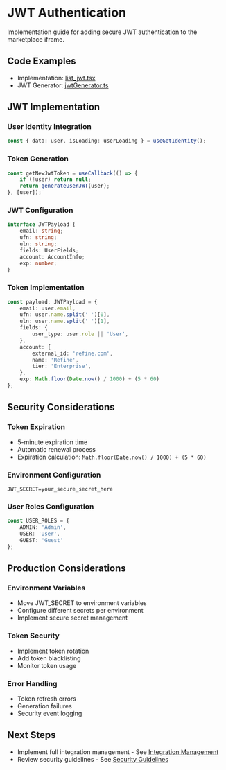 # JWT Authentication

Implementation guide for adding secure JWT authentication to the marketplace iframe.

## Code Examples
- Implementation: [list_jwt.tsx](./src/pages/integrations/list_jwt.tsx)
- JWT Generator: [jwtGenerator.ts](./src/pages/utils/jwtGenerator.ts)

## JWT Implementation

### User Identity Integration
```typescript
const { data: user, isLoading: userLoading } = useGetIdentity();
```

### Token Generation
```typescript
const getNewJwtToken = useCallback(() => {
    if (!user) return null;
    return generateUserJWT(user);
}, [user]);
```

### JWT Configuration
```typescript
interface JWTPayload {
    email: string;
    ufn: string;
    uln: string;
    fields: UserFields;
    account: AccountInfo;
    exp: number;
}
```

### Token Implementation
```typescript
const payload: JWTPayload = {
    email: user.email,
    ufn: user.name.split(' ')[0],
    uln: user.name.split(' ')[1],
    fields: {
        user_type: user.role || 'User',
    },
    account: {
        external_id: 'refine.com',
        name: 'Refine',
        tier: 'Enterprise',
    },
    exp: Math.floor(Date.now() / 1000) + (5 * 60)
};
```

## Security Considerations

### Token Expiration
- 5-minute expiration time
- Automatic renewal process
- Expiration calculation: `Math.floor(Date.now() / 1000) + (5 * 60)`

### Environment Configuration
```env
JWT_SECRET=your_secure_secret_here
```

### User Roles Configuration
```typescript
const USER_ROLES = {
    ADMIN: 'Admin',
    USER: 'User',
    GUEST: 'Guest'
};
```

## Production Considerations

### Environment Variables
- Move JWT_SECRET to environment variables
- Configure different secrets per environment
- Implement secure secret management

### Token Security
- Implement token rotation
- Add token blacklisting
- Monitor token usage

### Error Handling
- Token refresh errors
- Generation failures
- Security event logging

## Next Steps
- Implement full integration management - See [Integration Management](./integration-management.md)
- Review security guidelines - See [Security Guidelines](./security.md)
